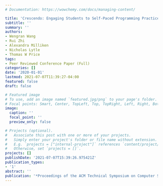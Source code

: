 ```yaml
---
# Documentation: https://wowchemy.com/docs/managing-content/

title: 'Crescendo: Engaging Students to Self-Paced Programming Practices'
subtitle: ''
summary: ''
authors:
- Wengran Wang
- Rui Zhi
- Alexandra Milliken
- Nicholas Lytle
- Thomas W Price
tags:
- Peer Reviewed Conference Paper (Full)
categories: []
date: '2020-01-01'
lastmod: 2021-07-07T11:39:27-04:00
featured: false
draft: false

# Featured image
# To use, add an image named `featured.jpg/png` to your page's folder.
# Focal points: Smart, Center, TopLeft, Top, TopRight, Left, Right, BottomLeft, Bottom, BottomRight.
image:
  caption: ''
  focal_point: ''
  preview_only: false

# Projects (optional).
#   Associate this post with one or more of your projects.
#   Simply enter your project's folder or file name without extension.
#   E.g. `projects = ["internal-project"]` references `content/project/deep-learning/index.md`.
#   Otherwise, set `projects = []`.
projects: []
publishDate: '2021-07-07T15:39:26.975421Z'
publication_types:
- '1'
abstract: ''
publication: '*Proceedings of the ACM Technical Symposium on Computer Science Education*'
---
```

